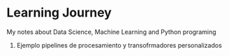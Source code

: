 # Learning Journey
My notes about Data Science, Machine Learning and Python programing 
1. Ejemplo pipelines de procesamiento y transofrmadores personalizados
